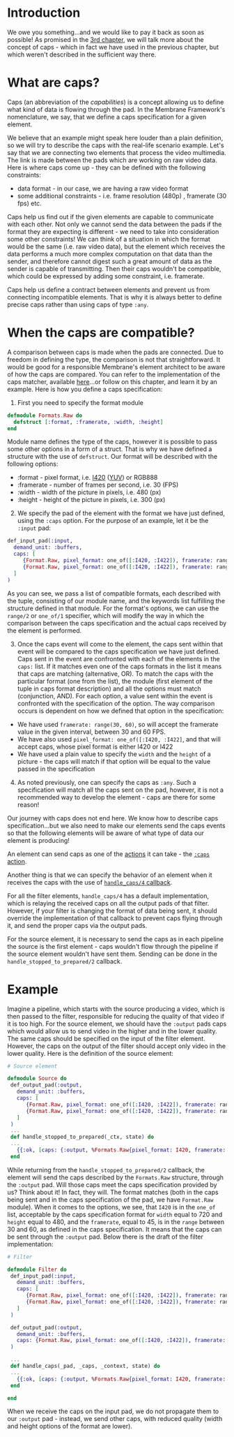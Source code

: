 # Introduction
We owe you something...and we would like to pay it back as soon as possible!
As promised in the [3rd chapter](3_Source.md), we will talk more about the concept of caps - which in fact we have used in the previous chapter, but which weren't described in the sufficient way there.
# What are caps?
Caps (an abbreviation of the *capabilities*) is a concept allowing us to define what kind of data is flowing through the pad. 
In the Membrane Framework's nomenclature, we say, that we define a caps specification for a given element.

We believe that an example might speak here louder than a plain definition, so we will try to describe the caps with the real-life scenario example.
Let's say that we are connecting two elements that process the video multimedia.
The link is made between the pads which are working on raw video data.
Here is where caps come up - they can be defined with the following constraints:
+ data format - in our case, we are having a raw video format
+ some additional constraints - i.e. frame resolution (480p) , framerate (30 fps) etc.

Caps help us find out if the given elements are capable to communicate with each other. Not only we cannot send the data between the pads if the format they are expecting is different - we need to take into consideration some other constraints! We can think of a situation in which the format would be the same (i.e. raw video data), but the element which receives the data performs a much more complex computation on that data than the sender, and therefore cannot digest such a great amount of data as the sender is capable of transmitting. Then their caps wouldn't be compatible, which could be expressed by adding some constraint, i.e. framerate.

Caps help us define a contract between elements and prevent us from connecting incompatible elements. That is why it is always better to define precise caps rather than using caps of type `:any`.

# When the caps are compatible?
A comparison between caps is made when the pads are connected. Due to freedom in defining the type, the comparison is not that straightforward. It would be good for a responsible Membrane's element architect to be aware of how the caps are compared. You can refer to the implementation of the caps matcher, available [here](https://github.com/membraneframework/membrane_core/blob/82d6162e3df94cd9abc508c58bc0267367b02d58/lib/membrane/caps/matcher.ex#L124)...or follow on this chapter, and learn it by an example.
Here is how you define a caps specification:
1. First you need to specify the format module
 ``` Elixir
 defmodule Formats.Raw do
   defstruct [:format, :framerate, :width, :height]
 end
 ```
 Module name defines the type of the caps, however it is possible to pass some other options in a form of a struct. That is why we have defined a structure with the use of `defstruct`. Our format will be described with the following options:
 + :format - pixel format, i.e. [I420](https://en.wikipedia.org/wiki/Chroma_subsampling) ([YUV](https://en.wikipedia.org/wiki/YUV)) or RGB888
 + :framerate - number of frames per second, i.e. 30 (FPS)
 + :width - width of the picture in pixels, i.e. 480 (px)
 + :height - height of the picture in pixels, i.e. 300 (px)
2. We specify the pad of the element with the format we have just defined, using the `:caps` option. For the purpose of an example, let it be the `:input` pad:
 ```Elixir
 def_input_pad(:input, 
   demand_unit: :buffers, 
   caps: [
      {Format.Raw, pixel_format: one_of([:I420, :I422]), framerate: range(30, 60), width: 480, height: 300},
      {Format.Raw, pixel_format: one_of([:I420, :I422]), framerate: range(30, 60), width: 720, height: 480}
   ]
 )
 ```
 As you can see, we pass a list of compatible formats, each described with the tuple, consisting of our module name, and the keywords list fulfilling the 
 structure defined in that module. For the format's options, we can use the `range/2` or `one_of/1` specifier, which will modify the way in which the comparison between the caps specification and the actual caps received by the element is performed.

3. Once the caps event will come to the element, the caps sent within that event will be compared to the caps specification we have just defined.
 Caps sent in the event are confronted with each of the elements in the `caps:` list. If it matches even one of the caps formats in the list it means that caps are matching (alternative, OR).
 To match the caps with the particular format (one from the list), the module (first element of the tuple in caps format description) and all the options must match (conjunction, AND). For each option, a value sent within the event is confronted with the specification of the option. The way comparison occurs is dependent on how we defined that option in the specification:
 + We have used `framerate: range(30, 60)`, so will accept the framerate value in the given interval, between 30 and 60 FPS.
 + We have also used `pixel_format: one_of([:I420, :I422]`, and that will accept caps, whose pixel format is either I420 or I422
 + We have used a plain value to specify the `width` and the `height` of a picture - the caps will match if that option will be equal to the value passed in the specification 
4. As noted previously, one can specify the caps as `:any`. Such a specification will match all the caps sent on the pad, however, it is not a recommended way to develop the element - caps are there for some reason!

Our journey with caps does not end here. We know how to describe caps specification...but we also need to make our elements send the caps events so that the following elements will be aware of what type of data our element is producing!

An element can send caps as one of the [actions](https://hexdocs.pm/membrane_core/Membrane.Element.Action.html) it can take - the [`:caps` action](https://hexdocs.pm/membrane_core/Membrane.Element.Action.html#t:caps_t/0).

Another thing is that we can specify the behavior of an element when it receives the caps with the use of [`handle_caps/4` callback](https://hexdocs.pm/membrane_core/Membrane.Element.WithInputPads.html#c:handle_caps/4).

For all the filter elements, `handle_caps/4` has a default implementation, which is relaying the received caps on all the output pads of that filter.
However, if your filter is changing the format of data being sent, it should override the implementation of that callback to prevent caps flying through it, and send the proper caps via the output pads. 

For the source element, it is necessary to send the caps as in each pipeline the source is the first element - caps wouldn't flow through the pipeline if the source element wouldn't have sent them. Sending can be done in the `handle_stopped_to_prepared/2` callback.
# Example
Imagine a pipeline, which starts with the source producing a video, which is then passed to the filter, responsible for reducing the quality of that video if it is too high.
For the source element, we should have the `:output` pads caps which would allow us to send video in the higher and in the lower quality. The same caps should be specified on the input of the filter element. However, the caps on the output of the filter should accept only video in the lower quality.
Here is the definition of the source element:
```Elixir
# Source element

defmodule Source do
 def_output_pad(:output, 
   demand_unit: :buffers, 
   caps: [
      {Format.Raw, pixel_format: one_of([:I420, :I422]), framerate: range(30, 60), width: 480, height: 300},
      {Format.Raw, pixel_format: one_of([:I420, :I422]), framerate: range(30, 60), width: 720, height: 480}
   ]
 )
 ...
 def handle_stopped_to_prepared(_ctx, state) do
 ...
   {{:ok, [caps: {:output, %Formats.Raw{pixel_format: I420, framerate: 45, width: 720, height: 300}}]}, state}
 end
```
While returning from the `handle_stopped_to_prepared/2` callback, the element will send the caps described by the `Formats.Raw` structure, through the `:output` pad.
Will those caps meet the caps specification provided by us? Think about it!
In fact, they will. The format matches (both in the caps being sent and in the caps specification of the pad, we have `Format.Raw` module). When it comes to the options, we see, that `I420` is in the `one_of` list, acceptable by the caps specification format for `width` equal to 720 and `height` equal to 480, and the `framerate`, equal to 45, is in the `range` between 30 and 60, as defined in the caps specification.
It means that the caps can be sent through the `:output` pad. 
Below there is the draft of the filter implementation:
```Elixir
# Filter

defmodule Filter do
 def_input_pad(:input, 
   demand_unit: :buffers, 
   caps: [
      {Format.Raw, pixel_format: one_of([:I420, :I422]), framerate: range(30, 60), width: 480, height: 300},
      {Format.Raw, pixel_format: one_of([:I420, :I422]), framerate: range(30, 60), width: 720, height: 480}
   ]
 )

 def_output_pad(:output, 
   demand_unit: :buffers, 
   caps: {Format.Raw, pixel_format: one_of([:I420, :I422]), framerate: range(30, 60), width: 480, height: 300},
 )

 ...
 def handle_caps(_pad, _caps, _context, state) do
 ...
   {{:ok, [caps: {:output, %Formats.Raw{pixel_format: I420, framerate: 60, width: 480, height:300}}]}, state}
 end

end
```

When we receive the caps on the input pad, we do not propagate them to our `:output` pad - instead, we send other caps, with reduced quality (width and height options of the format are lower).